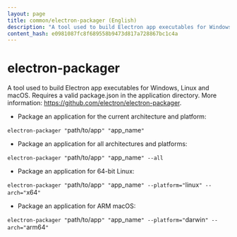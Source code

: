```yaml
---
layout: page
title: common/electron-packager (English)
description: "A tool used to build Electron app executables for Windows, Linux and macOS."
content_hash: e0981087fc8f689558b9473d817a728867bc1c4a
---
```

# electron-packager

A tool used to build Electron app executables for Windows, Linux and macOS.
Requires a valid package.json in the application directory.
More information: <https://github.com/electron/electron-packager>.

- Package an application for the current architecture and platform:

`electron-packager "`<span class="tldr-var badge badge-pill bg-dark-lm bg-white-dm text-white-lm text-dark-dm font-weight-bold">path/to/app</span>`" "`<span class="tldr-var badge badge-pill bg-dark-lm bg-white-dm text-white-lm text-dark-dm font-weight-bold">app_name</span>`"`

- Package an application for all architectures and platforms:

`electron-packager "`<span class="tldr-var badge badge-pill bg-dark-lm bg-white-dm text-white-lm text-dark-dm font-weight-bold">path/to/app</span>`" "`<span class="tldr-var badge badge-pill bg-dark-lm bg-white-dm text-white-lm text-dark-dm font-weight-bold">app_name</span>`" --all`

- Package an application for 64-bit Linux:

`electron-packager "`<span class="tldr-var badge badge-pill bg-dark-lm bg-white-dm text-white-lm text-dark-dm font-weight-bold">path/to/app</span>`" "`<span class="tldr-var badge badge-pill bg-dark-lm bg-white-dm text-white-lm text-dark-dm font-weight-bold">app_name</span>`" --platform="`<span class="tldr-var badge badge-pill bg-dark-lm bg-white-dm text-white-lm text-dark-dm font-weight-bold">linux</span>`" --arch="`<span class="tldr-var badge badge-pill bg-dark-lm bg-white-dm text-white-lm text-dark-dm font-weight-bold">x64</span>`"`

- Package an application for ARM macOS:

`electron-packager "`<span class="tldr-var badge badge-pill bg-dark-lm bg-white-dm text-white-lm text-dark-dm font-weight-bold">path/to/app</span>`" "`<span class="tldr-var badge badge-pill bg-dark-lm bg-white-dm text-white-lm text-dark-dm font-weight-bold">app_name</span>`" --platform="`<span class="tldr-var badge badge-pill bg-dark-lm bg-white-dm text-white-lm text-dark-dm font-weight-bold">darwin</span>`" --arch="`<span class="tldr-var badge badge-pill bg-dark-lm bg-white-dm text-white-lm text-dark-dm font-weight-bold">arm64</span>`"`

